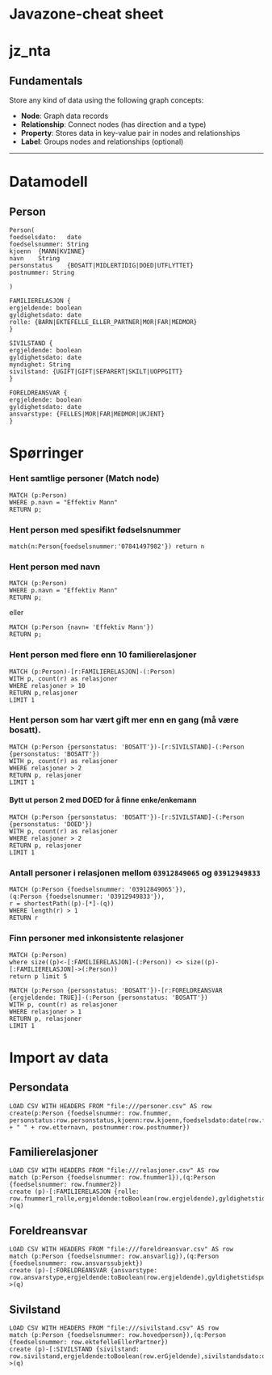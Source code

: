 # Javazone-cheat sheet

# jz_nta

## Fundamentals

Store any kind of data using the following graph concepts:

* **Node**: Graph data records
* **Relationship**: Connect nodes (has direction and a type)
* **Property**: Stores data in key-value pair in nodes and relationships
* **Label**: Groups nodes and relationships (optional)

---
# Datamodell
## Person

```
Person(
foedselsdato:	date
foedselsnummer:	String
kjoenn	{MANN|KVINNE}
navn	String
personstatus	{BOSATT|MIDLERTIDIG|DOED|UTFLYTTET}
postnummer: String

)

FAMILIERELASJON {
ergjeldende: boolean
gyldighetsdato: date
rolle: {BARN|EKTEFELLE_ELLER_PARTNER|MOR|FAR|MEDMOR}
}

SIVILSTAND {
ergjeldende: boolean
gyldighetsdato: date
myndighet: String
sivilstand: {UGIFT|GIFT|SEPARERT|SKILT|UOPPGITT}
}

FORELDREANSVAR {
ergjeldende: boolean
gyldighetsdato: date
ansvarstype: {FELLES|MOR|FAR|MEDMOR|UKJENT}
}
```

# Spørringer


### Hent samtlige personer (Match node)

```cypher
MATCH (p:Person)
WHERE p.navn = "Effektiv Mann"
RETURN p;
```

### Hent person med spesifikt fødselsnummer
```cypher
match(n:Person{foedselsnummer:'07841497982'}) return n
```

### Hent person med navn

```cypher
MATCH (p:Person)
WHERE p.navn = "Effektiv Mann"
RETURN p;
```
eller
```cypher
MATCH (p:Person {navn= 'Effektiv Mann'})
RETURN p;
```

### Hent person med flere enn 10 familierelasjoner

```cypher
MATCH (p:Person)-[r:FAMILIERELASJON]-(:Person)
WITH p, count(r) as relasjoner
WHERE relasjoner > 10
RETURN p,relasjoner
LIMIT 1
```

### Hent person som har vært gift mer enn en gang (må være bosatt). 

```cypher
MATCH (p:Person {personstatus: 'BOSATT'})-[r:SIVILSTAND]-(:Person {personstatus: 'BOSATT'})
WITH p, count(r) as relasjoner
WHERE relasjoner > 2
RETURN p, relasjoner
LIMIT 1
```
#### Bytt ut person 2 med DOED for å finne enke/enkemann

```cypher
MATCH (p:Person {personstatus: 'BOSATT'})-[r:SIVILSTAND]-(:Person {personstatus: 'DOED'})
WITH p, count(r) as relasjoner
WHERE relasjoner > 2
RETURN p, relasjoner
LIMIT 1
```
### Antall personer i relasjonen mellom `03912849065` og `03912949833`
```cypher
MATCH (p:Person {foedselsnummer: '03912849065'}),
(q:Person {foedselsnummer: '03912949833'}),
r = shortestPath((p)-[*]-(q))
WHERE length(r) > 1
RETURN r
```

### Finn personer med inkonsistente relasjoner

```cypher
MATCH (p:Person)
where size((p)<-[:FAMILIERELASJON]-(:Person)) <> size((p)-[:FAMILIERELASJON]->(:Person))
return p limit 5
```

```
MATCH (p:Person {personstatus: 'BOSATT'})-[r:FORELDREANSVAR {ergjeldende: TRUE}]-(:Person {personstatus: 'BOSATT'})
WITH p, count(r) as relasjoner
WHERE relasjoner > 1
RETURN p, relasjoner
LIMIT 1
```

# Import av data

## Persondata
```
LOAD CSV WITH HEADERS FROM "file:///personer.csv" AS row
create(p:Person {foedselsnummer: row.fnummer, personstatus:row.personstatus,kjoenn:row.kjoenn,foedselsdato:date(row.foedselsdato),sivilstand:row.sivilstand,navn:row.fornavn + " " + row.etternavn, postnummer:row.postnummer})
```

## Familierelasjoner
```
LOAD CSV WITH HEADERS FROM "file:///relasjoner.csv" AS row
match (p:Person {foedselsnummer: row.fnummer1}),(q:Person {foedselsnummer: row.fnummer2})
create (p)-[:FAMILIERELASJON {rolle: row.fnummer1_rolle,ergjeldende:toBoolean(row.ergjeldende),gyldighetstidspunkt:date(row.gyldighetsdato)}]->(q)
```

## Foreldreansvar
```
LOAD CSV WITH HEADERS FROM "file:///foreldreansvar.csv" AS row
match (p:Person {foedselsnummer: row.ansvarlig}),(q:Person {foedselsnummer: row.ansvarssubjekt})
create (p)-[:FORELDREANSVAR {ansvarstype: row.ansvarstype,ergjeldende:toBoolean(row.ergjeldende),gyldighetstidspunkt:date(row.gyldighetsdato)}]->(q)
```

## Sivilstand
```
LOAD CSV WITH HEADERS FROM "file:///sivilstand.csv" AS row
match (p:Person {foedselsnummer: row.hovedperson}),(q:Person {foedselsnummer: row.ektefelleEllerPartner})
create (p)-[:SIVILSTAND {sivilstand: row.sivilstand,ergjeldende:toBoolean(row.erGjeldende),sivilstandsdato:date(row.sivilstandsdato),myndighet:row.myndighet}]->(q)
```
